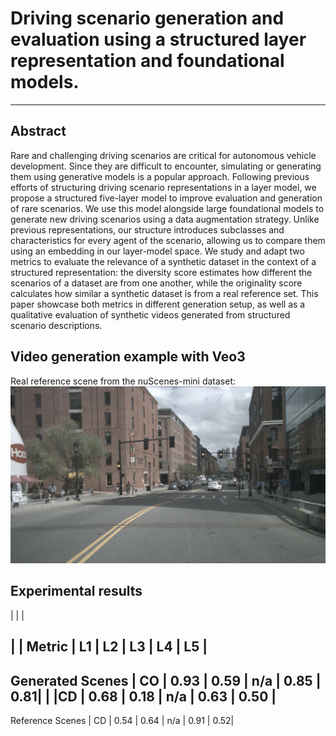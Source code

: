 # Driving scenario generation and evaluation using a structured layer representation and foundational models.
----

## Abstract
Rare and challenging driving scenarios are critical for autonomous vehicle development. Since they are difficult to encounter, simulating or generating them using generative models is a popular approach. Following previous efforts of structuring driving scenario representations in a layer model, we propose a structured five-layer model to improve evaluation and generation of rare scenarios. We use this model alongside large foundational models to generate new driving scenarios using a data augmentation strategy. Unlike previous representations, our structure introduces subclasses and characteristics for every agent of the scenario, allowing us to compare them using an embedding in our layer-model space. We study and adapt two metrics to evaluate the relevance of a synthetic dataset in the context of a structured representation: the diversity score estimates how different the scenarios of a dataset are from one another, while the originality score calculates how similar a synthetic dataset is from a real reference set. This paper showcase both metrics in different generation setup, as well as a qualitative evaluation of synthetic videos generated from structured scenario descriptions.

## Video generation example with Veo3

Real reference scene from the nuScenes-mini dataset:
[![Watch the video](https://raw.githubusercontent.com/Valgiz/5LM_Scene_gen/main/thumbnails/n008-2018-08-01-15-16-36-0400__CAM_FRONT__1533151603512404.jpg)](https://raw.githubusercontent.com/Valgiz/5LM_Scene_gen/main/videos/real_scene.avi)


## Experimental results

|   |   |



 |    | Metric |  L1 | L2 | L3 | L4 | L5 |
 ------
Generated 
Scenes | CO | 0.93 | 0.59 | n/a  | 0.85 | 0.81|
|   |CD | 0.68 | 0.18 | n/a | 0.63 | 0.50 |
-------
Reference Scenes | CD | 0.54 | 0.64 | n/a | 0.91 | 0.52|
